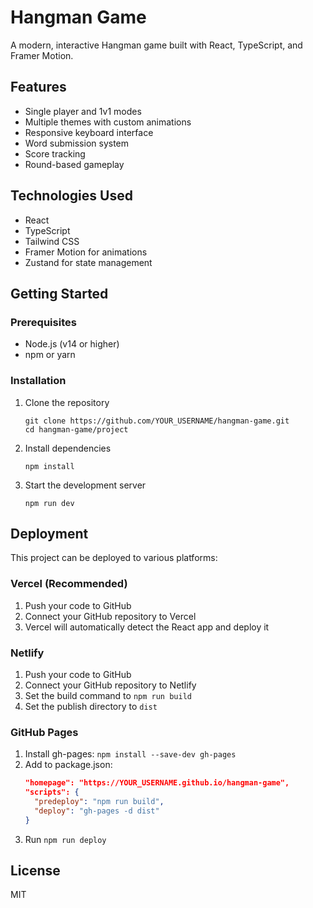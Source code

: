 # Hangman Game

A modern, interactive Hangman game built with React, TypeScript, and Framer Motion.

## Features

- Single player and 1v1 modes
- Multiple themes with custom animations
- Responsive keyboard interface
- Word submission system
- Score tracking
- Round-based gameplay

## Technologies Used

- React
- TypeScript
- Tailwind CSS
- Framer Motion for animations
- Zustand for state management

## Getting Started

### Prerequisites

- Node.js (v14 or higher)
- npm or yarn

### Installation

1. Clone the repository
   ```
   git clone https://github.com/YOUR_USERNAME/hangman-game.git
   cd hangman-game/project
   ```

2. Install dependencies
   ```
   npm install
   ```

3. Start the development server
   ```
   npm run dev
   ```

## Deployment

This project can be deployed to various platforms:

### Vercel (Recommended)
1. Push your code to GitHub
2. Connect your GitHub repository to Vercel
3. Vercel will automatically detect the React app and deploy it

### Netlify
1. Push your code to GitHub
2. Connect your GitHub repository to Netlify
3. Set the build command to `npm run build`
4. Set the publish directory to `dist`

### GitHub Pages
1. Install gh-pages: `npm install --save-dev gh-pages`
2. Add to package.json:
   ```json
   "homepage": "https://YOUR_USERNAME.github.io/hangman-game",
   "scripts": {
     "predeploy": "npm run build",
     "deploy": "gh-pages -d dist"
   }
   ```
3. Run `npm run deploy`

## License

MIT